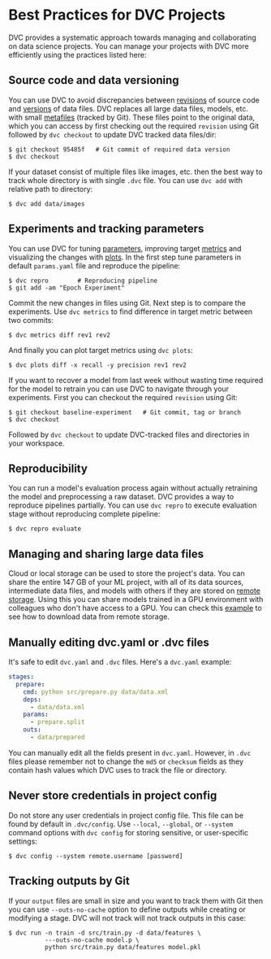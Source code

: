 # Best Practices for DVC Projects

DVC provides a systematic approach towards managing and collaborating on data
science projects. You can manage your projects with DVC more efficiently using
the practices listed here:

## Source code and data versioning

You can use DVC to avoid discrepancies between
[revisions](https://git-scm.com/docs/revisions) of source code and
[versions](/doc/use-cases/versioning-data-and-model-files) of data files. DVC
replaces all large data files, models, etc. with small
[metafiles](doc/user-guide/dvc-files-and-directories) (tracked by Git). These
files point to the original data, which you can access by first checking out the
required `revision` using Git followed by `dvc checkout` to update DVC tracked
data files/dir:

```dvc
$ git checkout 95485f   # Git commit of required data version
$ dvc checkout
```

If your dataset consist of multiple files like images, etc. then the best way to
track whole directory is with single `.dvc` file. You can use `dvc add` with
relative path to directory:

```dvc
$ dvc add data/images
```

## Experiments and tracking parameters

You can use DVC for tuning [parameters](doc/command-reference/params), improving
target [metrics](doc/command-reference/metrics) and visualizing the changes with
[plots](doc/command-reference/plots). In the first step tune parameters in
default `params.yaml` file and reproduce the pipeline:

```dvc
$ dvc repro        # Reproducing pipeline
$ git add -am "Epoch Experiment"
```

Commit the new changes in files using Git. Next step is to compare the
experiments. Use `dvc metrics` to find difference in target metric between two
commits:

```dvc
$ dvc metrics diff rev1 rev2
```

And finally you can plot target metrics using `dvc plots`:

```dvc
$ dvc plots diff -x recall -y precision rev1 rev2
```

If you want to recover a model from last week without wasting time required for
the model to retrain you can use DVC to navigate through your experiments. First
you can checkout the required `revision` using Git:

```dvc
$ git checkout baseline-experiment   # Git commit, tag or branch
$ dvc checkout
```

Followed by `dvc checkout` to update DVC-tracked files and directories in your
workspace.

## Reproducibility

You can run a model's evaluation process again without actually retraining the
model and preprocessing a raw dataset. DVC provides a way to reproduce pipelines
partially. You can use `dvc repro` to execute evaluation stage without
reproducing complete pipeline:

```dvc
$ dvc repro evaluate
```

## Managing and sharing large data files

Cloud or local storage can be used to store the project's data. You can share
the entire 147 GB of your ML project, with all of its data sources, intermediate
data files, and models with others if they are stored on
[remote storage](doc/command-reference/remote/add#supported-storage-types).
Using this you can share models trained in a GPU environment with colleagues who
don't have access to a GPU. You can check this
[example](doc/command-reference/pull#example-download-from-specific-remote-storage)
to see how to download data from remote storage.

## Manually editing dvc.yaml or .dvc files

It's safe to edit `dvc.yaml` and `.dvc` files. Here's a `dvc.yaml` example:

```yaml
stages:
  prepare:
    cmd: python src/prepare.py data/data.xml
    deps:
      - data/data.xml
    params:
      - prepare.split
    outs:
      - data/prepared
```

You can manually edit all the fields present in `dvc.yaml`. However, in `.dvc`
files please remember not to change the `md5` or `checksum` fields as they
contain hash values which DVC uses to track the file or directory.

## Never store credentials in project config

Do not store any user credentials in project config file. This file can be found
by default in `.dvc/config`. Use `--local`, `--global`, or `--system` command
options with `dvc config` for storing sensitive, or user-specific settings:

```dvc
$ dvc config --system remote.username [password]
```

## Tracking <abbr>outputs</abbr> by Git

If your `output` files are small in size and you want to track them with Git
then you can use `--outs-no-cache` option to define outputs while creating or
modifying a stage. DVC will not track will not track outputs in this case:

```dvc
$ dvc run -n train -d src/train.py -d data/features \
          ---outs-no-cache model.p \
          python src/train.py data/features model.pkl
```
